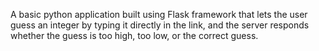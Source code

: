 A basic python application built using Flask framework that lets the user guess an integer by typing it directly in the
link, and the server responds whether the guess is too high, too low, or the correct guess.